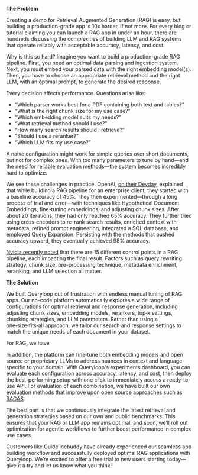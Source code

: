 **The Problem**

Creating a demo for Retrieval Augmented Generation (RAG) is easy, but building a production-grade app is 10x harder, if not more. For every blog or tutorial claiming you can launch a RAG app in under an hour, there are hundreds discussing the complexities of building LLM and RAG systems that operate reliably with acceptable accuracy, latency, and cost.

Why is this so hard? Imagine you want to build a production-grade RAG pipeline. First, you need an optimal data parsing and ingestion system. Next, you must embed your parsed data with the right embedding model(s). Then, you have to choose an appropriate retrieval method and the right LLM, with an optimal prompt, to generate the desired response.

Every decision affects performance. Questions arise like:  
- “Which parser works best for a PDF containing both text and tables?”  
- “What is the right chunk size for my use case?”  
- “Which embedding model suits my needs?”  
- “What retrieval method should I use?”  
- “How many search results should I retrieve?”  
- “Should I use a reranker?”  
- “Which LLM fits my use case?”  

A naive configuration might work for simple queries over short documents, but not for complex ones. With too many parameters to tune by hand—and the need for reliable evaluation methods—the system becomes incredibly hard to optimize.

We see these challenges in practice. OpenAI, [on their Devday](https://www.youtube.com/watch?v=ahnGLM-RC1Y), explained that while building a RAG pipeline for an enterprise client, they started with a baseline accuracy of 45%. They then experimented—through a long process of trial and error—with techniques like Hypothetical Document Embeddings, fine-tuning embeddings, and adjusting chunk sizes. After about 20 iterations, they had only reached 65% accuracy. They further tried using cross‑encoders to re-rank search results, enriched context with metadata, refined prompt engineering, integrated a SQL database, and employed Query Expansion. Persisting with the methods that pushed accuracy upward, they eventually achieved 98% accuracy.

[Nvidia recently noted](https://arxiv.org/html/2407.07858v1) that there are 15 different control points in a RAG pipeline, each impacting the final result. Factors such as query rewriting strategy, chunk size, pre-processing technique, metadata enrichment, reranking, and LLM selection all matter. 

**The Solution**

We built Queryloop out of frustration with endless manual tuning of RAG apps. Our no-code platform automatically explores a wide range of configurations for optimal retrieval and response generation, including adjusting chunk sizes, embedding models, rerankers, top‑k settings, chunking strategies, and LLM parameters. Rather than using a one‑size‑fits‑all approach, we tailor our search and response settings to match the unique needs of each document in your dataset. 

For RAG, we have 

In addition, the platform can fine‑tune both embedding models and open source or proprietary LLMs to address nuances in context and language specific to your domain. With Queryloop's experiments dashboard, you can evaluate each configuration across accuracy, latency, and cost, then deploy the best-performing setup with one click to immediately access a ready-to-use API. For evaluation of each combination, we have built our own evaluation methods that improve upon open source approaches such as [RAGAS](https://github.com/explodinggradients/ragas). 

The best part is that we continuously integrate the latest retrieval and generation strategies based on our own and public benchmarks. This ensures that your RAG or LLM app remains optimal, and soon, we’ll roll out optimization for agentic workflows to further boost performance in complex use cases.

Customers like Guidelinebuddy have already experienced our seamless app building workflow and successfully deployed optimal RAG applications with Queryloop. We’re excited to offer a free trial to new users starting today—give it a try and let us know what you think!
